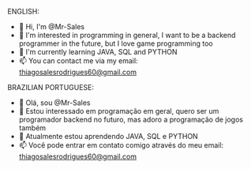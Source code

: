 ENGLISH:
- 👋 Hi, I'm @Mr-Sales
- 👀 I'm interested in programming in general, I want to be a backend programmer in the future, but I love game programming too
- 🌱 I'm currently learning JAVA, SQL and PYTHON
- 📫 You can contact me via my email: thiagosalesrodrigues60@gmail.com

BRAZILIAN PORTUGUESE:
- 👋 Olá, sou @Mr-Sales
- 👀 Estou interessado em programação em geral, quero ser um programador backend no futuro, mas adoro a programação de jogos também
- 🌱 Atualmente estou aprendendo JAVA, SQL e PYTHON
- 📫 Você pode entrar em contato comigo através do meu email: thiagosalesrodrigues60@gmail.com

<!---
Mr-Sales/Mr-Sales is a ✨ special ✨ repository because its `README.md` (this file) appears on your GitHub profile.
You can click the Preview link to take a look at your changes.
--->
